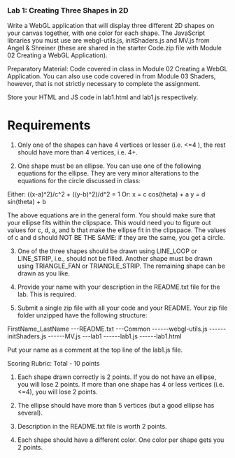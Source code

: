 ### Lab 1: Creating Three Shapes in 2D

Write a WebGL application that will display three different 2D shapes on your canvas together, with one color for each shape. The JavaScript libraries you must use are webgl-utils.js, initShaders.js and MV.js from Angel & Shreiner (these are shared in the starter Code.zip file with Module 02 Creating a WebGL Application).

Preparatory Material: Code covered in class in Module 02 Creating a WebGL Application. You can also use code covered in from Module 03 Shaders, however, that is not strictly necessary to complete the assignment.

Store your HTML and JS code in lab1.html and lab1.js respectively.

# Requirements

1) Only one of the shapes can have 4 vertices or lesser (i.e. <=4 ), the rest should have more than 4 vertices, i.e. 4+.

2) One shape must be an ellipse. You can use one of the following equations for the ellipse. They are very minor alterations to the equations for the circle discussed in class:

Either: ((x-a)^2)/c^2 + ((y-b)^2)/d^2 = 1
Or: x = c cos(theta) + a 
    y = d sin(theta) + b

The above equations are in the general form. You should make sure that your ellipse fits within the clipspace. This would need you to figure out values for c, d, a, and b that make the ellipse fit in the clipspace. The values of c and d should NOT BE THE SAME: if they are the same, you get a circle.

3) One of the three shapes should be drawn using LINE_LOOP or LINE_STRIP, i.e., should not be filled. Another shape must be drawn using TRIANGLE_FAN or TRIANGLE_STRIP. The remaining shape can be drawn as you like.

4) Provide your name with your description in the README.txt file for the lab. This is required.

5) Submit a single zip file with all your code and your README. Your zip file folder unzipped have the following structure:

FirstName_LastName
---README.txt
---Common
------webgl-utils.js
------initShaders.js
------MV.js
---lab1
------lab1.js
------lab1.html

Put your name as a comment at the top line of the lab1.js file.

Scoring Rubric: Total - 10 points

1) Each shape drawn correctly is 2 points. If you do not have an ellipse, you will lose 2 points. If more than one shape has 4 or less vertices (i.e. <=4), you will lose 2 points.

2) The ellipse should have more than 5 vertices (but a good ellipse has several).

3) Description in the README.txt file is worth 2 points.

4) Each shape should have a different color. One color per shape gets you 2 points.